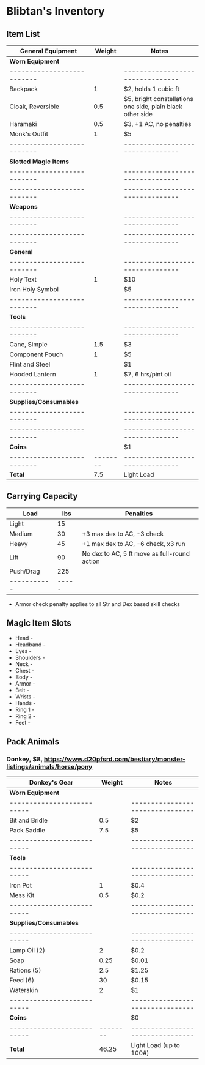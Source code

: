 # Blibtan's Inventory
## Item List
| General Equipment        | Weight | Notes
|--------------------------|--------|--------------------------------
| **Worn Equipment**       |        |
|--------------------------|        |--------------------------------
| Backpack                 |   1    | $2, holds 1 cubic ft
| Cloak, Reversible        |   0.5  | $5, bright constellations one side, plain black other side
| Haramaki                 |   0.5  | $3, +1 AC, no penalties
| Monk's Outfit            |   1    | $5
|--------------------------|        |--------------------------------
| **Slotted Magic Items**  |        |
|--------------------------|        |--------------------------------
|--------------------------|        |--------------------------------
| **Weapons**              |        |
|--------------------------|        |--------------------------------
|--------------------------|        |--------------------------------
| **General**              |        |
|--------------------------|        |--------------------------------
| Holy Text                |   1    | $10
| Iron Holy Symbol         |        | $5
|--------------------------|        |--------------------------------
| **Tools**                |        |
|--------------------------|        |--------------------------------
| Cane, Simple             |   1.5  | $3
| Component Pouch          |   1    | $5
| Flint and Steel          |        | $1
| Hooded Lantern           |   1    | $7, 6 hrs/pint oil
|--------------------------|        |--------------------------------
| **Supplies/Consumables** |        |
|--------------------------|        |--------------------------------
|--------------------------|        |--------------------------------
| **Coins**                |        | $1
|--------------------------|--------|--------------------------------
| **Total**                |   7.5  | Light Load

## Carrying Capacity
| Load      | lbs | Penalties
|-----------|-----|------------
| Light     |  15 |
| Medium    |  30 | +3 max dex to AC, -3 check
| Heavy     |  45 | +1 max dex to AC, -6 check, x3 run
| Lift      |  90 | No dex to AC, 5 ft move as full-round action
| Push/Drag | 225 |
|-----------|-----|
* Armor check penalty applies to all Str and Dex based skill checks

## Magic Item Slots
- Head      -
- Headband  -
- Eyes      -
- Shoulders -
- Neck      -
- Chest     -
- Body      -
- Armor     -
- Belt      -
- Wrists    -
- Hands     -
- Ring 1    -
- Ring 2    -
- Feet      -

## Pack Animals
### Donkey, $8, https://www.d20pfsrd.com/bestiary/monster-listings/animals/horse/pony
| Donkey's Gear            | Weight | Notes
|--------------------------|--------|--------------------------------
| **Worn Equipment**       |        |
|--------------------------|        |--------------------------------
| Bit and Bridle           |   0.5  | $2
| Pack Saddle              |   7.5  | $5
|--------------------------|        |--------------------------------
| **Tools**                |        |
|--------------------------|        |--------------------------------
| Iron Pot                 |   1    | $0.4
| Mess Kit                 |   0.5  | $0.2
|--------------------------|        |--------------------------------
| **Supplies/Consumables** |        |
|--------------------------|        |--------------------------------
| Lamp Oil (2)             |   2    | $0.2
| Soap                     |   0.25 | $0.01
| Rations (5)              |   2.5  | $1.25
| Feed (6)                 |  30    | $0.15
| Waterskin                |   2    | $1
|--------------------------|        |--------------------------------
| **Coins**                |        | $0
|--------------------------|--------|--------------------------------
| **Total**                |  46.25 | Light Load (up to 100#)
